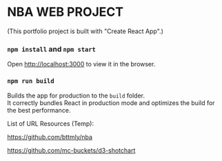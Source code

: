 # NBA WEB PROJECT

(This portfolio project is built with "Create React App".)

### `npm install` and `npm start`

Open [http://localhost:3000](http://localhost:3000) to view it in the browser.

### `npm run build`

Builds the app for production to the `build` folder.<br>
It correctly bundles React in production mode and optimizes the build for the best performance.

List of URL Resources (Temp):

https://github.com/bttmly/nba

https://github.com/mc-buckets/d3-shotchart

